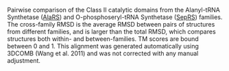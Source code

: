 Pairwise comparison of the Class II catalytic domains from the Alanyl-tRNA Synthetase (<a href='/class2/ala'>AlaRS</a>) and O-phosphoseryl-tRNA Synthetase (<a href='/class2/sep'>SepRS</a>) families. 
	The cross-family RMSD is the average RMSD between pairs of structures from different families, and is
	 larger than the total RMSD, which compares structures both within- and between-families. TM scores are bound between 0 and 1. 
	 This alignment was generated automatically using 3DCOMB (Wang et al. 2011) and was not corrected with any manual adjustment.
